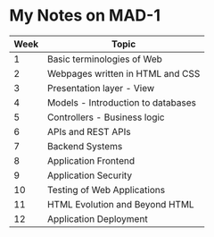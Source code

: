 # My Notes on MAD-1

|Week|Topic|
|-|-|
|1|Basic terminologies of Web|
|2|Webpages written in HTML and CSS|
|3|Presentation layer - View|
|4|Models - Introduction to databases|
|5|Controllers - Business logic|
|6|APIs and REST APIs|
|7|Backend Systems|
|8|Application Frontend|
|9|Application Security|
|10|Testing of Web Applications|
|11|HTML Evolution and Beyond HTML|
|12|Application Deployment|